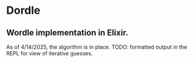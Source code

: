 # Dordle

## Wordle implementation in Elixir.

As of 4/14/2025, the algorithm is in place. TODO: formatted output in the REPL
for view of iterative guesses.

